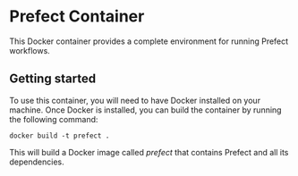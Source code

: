 # Prefect Container
This Docker container provides a complete environment for running Prefect workflows.

## Getting started
To use this container, you will need to have Docker installed on your machine. Once Docker is installed, you can build the container by running the following command:
```
docker build -t prefect .
```

This will build a Docker image called *prefect* that contains Prefect and all its dependencies.
